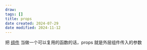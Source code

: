 ```yaml
---
draw:
tags: []
title: props
date created: 2024-07-29
date modified: 2024-11-12
---
```


把 [组件](组件.md) 当做一个可以复用的函数的话，props 就是外层组件传入的参数
